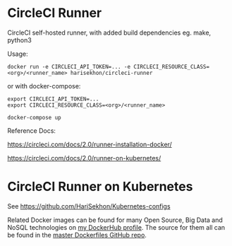 CircleCI Runner
===============

CircleCI self-hosted runner, with added build dependencies eg. make, python3

Usage:
```
docker run -e CIRCLECI_API_TOKEN=... -e CIRCLECI_RESOURCE_CLASS=<org>/<runner_name> harisekhon/circleci-runner
```

or with docker-compose:

```
export CIRCLECI_API_TOKEN=...
export CIRCLECI_RESOURCE_CLASS=<org>/<runner_name>

docker-compose up
```

Reference Docs:

https://circleci.com/docs/2.0/runner-installation-docker/

https://circleci.com/docs/2.0/runner-on-kubernetes/

# CircleCI Runner on Kubernetes

See https://github.com/HariSekhon/Kubernetes-configs

Related Docker images can be found for many Open Source, Big Data and NoSQL technologies on [my DockerHub profile](https://hub.docker.com/r/harisekhon). The source for them all can be found in the [master Dockerfiles GitHub repo](https://github.com/HariSekhon/Dockerfiles/).
